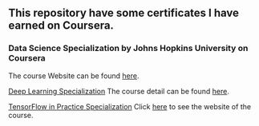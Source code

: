 ## This repository have some certificates I have earned on Coursera.

### Data Science Specialization by Johns Hopkins University on Coursera 
The course Website can be found [here](https://www.coursera.org/specializations/jhu-data-science).

[Deep Learning Specialization](https://www.coursera.org/account/accomplishments/specialization/certificate/LDEMDVKMCHW5)
The course detail can be found [here](https://www.coursera.org/specializations/deep-learning). 

[TensorFlow in Practice Specialization](https://www.coursera.org/account/accomplishments/specialization/certificate/A948ECZKKXSV)
Click [here](https://www.coursera.org/specializations/tensorflow-in-practice) to see the website of the course. 
